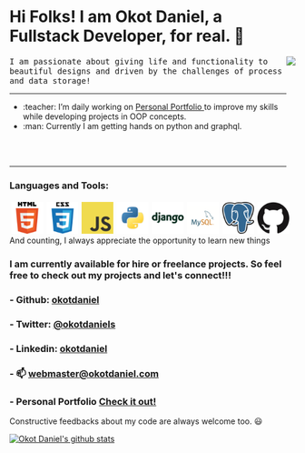 
 # Hi Folks! I am Okot Daniel, a Fullstack Developer, for real. :robot:
 <img src="http://quoteapic.com/wp-content/uploads/2017/03/work-survaival.gif" height=250px align=right>
 
<samp>
I am passionate about giving life and functionality to beautiful designs and driven by the challenges of process and data storage!
</samp>

 <hr>
 <ul>
<li> :teacher:  I’m daily working on <a href="http://www.okotdaniel.com"> Personal Portfolio </a> to improve my skills while developing projects in OOP concepts.</li>
<li> :man: Currently I am getting hands on python and graphql. </li>
 </ul>

<br />
<br />

---



### Languages and Tools:

<div>
<img align="left" alt="HTML5" width="56px" style="margin: 3px;" src="https://raw.githubusercontent.com/github/explore/80688e429a7d4ef2fca1e82350fe8e3517d3494d/topics/html/html.png" />
<img align="left" alt="CSS3" width="56px" style="margin: 3px;" src="https://raw.githubusercontent.com/github/explore/80688e429a7d4ef2fca1e82350fe8e3517d3494d/topics/css/css.png" />
<img align="left" alt="JavaScript" width="56px" style="margin: 3px;" src="https://raw.githubusercontent.com/github/explore/80688e429a7d4ef2fca1e82350fe8e3517d3494d/topics/javascript/javascript.png" />

<img align="left" alt="Python" width="56px" style="margin: 3px;" src="https://raw.githubusercontent.com/github/explore/80688e429a7d4ef2fca1e82350fe8e3517d3494d/topics/python/python.png" />

<img align="left" alt="Django" width="56px" style="margin: 3px;" src="https://raw.githubusercontent.com/github/explore/80688e429a7d4ef2fca1e82350fe8e3517d3494d/topics/django/django.png" >

<img align="left" alt="MySQL" width="56px" style="margin: 3px;" src="https://raw.githubusercontent.com/github/explore/80688e429a7d4ef2fca1e82350fe8e3517d3494d/topics/mysql/mysql.png" />
<img align="left" alt="Postgres" width="56px" style="margin: 3px;" src="https://raw.githubusercontent.com/github/explore/80688e429a7d4ef2fca1e82350fe8e3517d3494d/topics/postgresql/postgresql.png" />

<img align="left" alt="GitHub" width="56px" style="margin: 3px;" src="https://raw.githubusercontent.com/github/explore/78df643247d429f6cc873026c0622819ad797942/topics/github/github.png" >

 </div>


<sample> And counting, I always appreciate the opportunity to learn new things </sample>


### I am currently available for hire or freelance projects. So feel free to check out my projects and **let's connect**!!!


### - Github: [okotdaniel](https://github.com/MarilenaRoque)
### - Twitter: [@okotdaniels](https://twitter.com/okotdaniels)
### - Linkedin: [okotdaniel](https://www.linkedin.com/in/okotdaniel/)
### - :mailbox: webmaster@okotdaniel.com 
### - Personal Portfolio [Check it out!](https://okotdaniel.com/)

 Constructive feedbacks about my code are always welcome too. :smiley:
 
 [![Okot Daniel's github stats](https://github-readme-stats.vercel.app/api?username=okotdaniel)](https://github.com/okotdaniel)